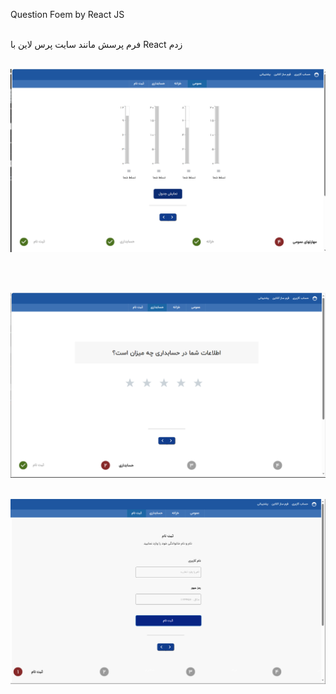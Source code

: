 Question Foem by React JS
<br>
</br>


فرم پرسش مانند سایت پرس لاین با React زدم
<br>
</br>  



![alt text](https://github.com/mohammadbaghani/Question-form-React/blob/main/src/public/fonts/question-form-chart.png)

<br>
</br>    

![alt text](https://github.com/mohammadbaghani/Question-form-React/blob/main/src/public/fonts/question-form-star.png)
<br>
</br>    

![alt text](https://github.com/mohammadbaghani/Question-form-React/blob/main/src/public/fonts/question-form.png)



